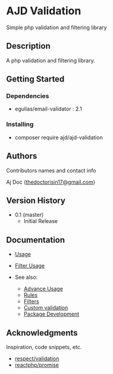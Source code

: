 # AJD Validation

Simple php validation and filtering library

## Description

A php validation and filtering library.

## Getting Started

### Dependencies

* egulias/email-validator : 2.1

### Installing

* composer require ajd/ajd-validation

## Authors

Contributors names and contact info

Aj Doc (thedoctorisin17@gmail.com)  

## Version History

* 0.1 (master)
    * Initial Release

## Documentation
* [Usage](docs/usage.md)
* [Filter Usage](docs/filters.md)

* See also:
	- [Advance Usage](docs/advance_usage/)
	- [Rules](docs/rules/)
	- [Filters](docs/filters/)
	- [Custom validation](docs/custom_validations.md)
	- [Package Development](docs/package_development.md)

## Acknowledgments

Inspiration, code snippets, etc.
* [respect/validation](https://github.com/Respect/Validation)
* [reactphp/promise](https://github.com/reactphp/promise)
